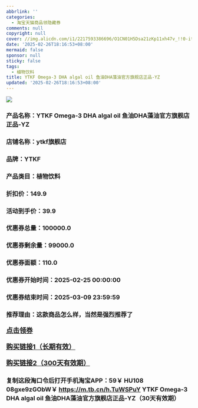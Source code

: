 ```yaml
---
abbrlink: ''
categories:
  - 淘宝天猫商品领隐藏券
comments: null
copyright: null
cover: //img.alicdn.com/i1/2217593386696/O1CN01H5Dsa21zKp11xh47v_!!0-item_pic.jpg
date: '2025-02-26T18:16:53+08:00'
mermaid: false
sponsor: null
sticky: false
tags:
  - 植物饮料
title: YTKF Omega-3 DHA algal oil 鱼油DHA藻油官方旗舰店正品-YZ
updated: '2025-02-26T18:16:53+08:00'
--- 
```


![](//img.alicdn.com/i1/2217593386696/O1CN01H5Dsa21zKp11xh47v_!!0-item_pic.jpg)

### 产品名称：YTKF Omega-3 DHA algal oil 鱼油DHA藻油官方旗舰店正品-YZ
### 店铺名称：ytkf旗舰店
### 品牌：YTKF
### 产品类目：植物饮料
### 折扣价：149.9
### 活动到手价：39.9
### 优惠券总量：100000.0
### 优惠券剩余量：99000.0
### 优惠券面额：110.0
### 优惠券开始时间：2025-02-25 00:00:00	
### 优惠券结束时间：2025-03-09 23:59:59	
### 推荐理由：这款商品怎么样，当然是强烈推荐了

<p style="font-size: 18px; font-weight: bold;">
  <a href="https://uland.taobao.com/coupon/edetail?e=LH%2B1V5Sl4uylhHvvyUNXZfh8CuWt5YH5OVuOuRD5gLJMmdsrkidbOWBzzpT26idJmzB9Sf%2B697d6UBCzr4Q9ZogiuCxKWoA03ZhL4NK93pOLk9wtU7I5Zku4fI8nV4i5RSHvQe2jOLZ9pbNCYX0I%2BPP%2BWUTgK%2F%2B0I%2BtaUgbudUxA%2B536asYsLWVfKa%2BhVnNDvDIuHXMT06ZpjmnOC4v5qZjB6TX2HR3QQ5WKStDdyeTLAJho1Tgm24y1rRo98IyIzxHHRjXbSzC3GXpSbfs48jJxnxiNZaH9QMcjUTJjga9IrMhJOfl%2BKzSYQxJoxid62wsifBCteGeyHVvYwF84GiUzVkkdwsIm&traceId=21665f9817407225954674899d132c&union_lens=lensId%3AOPT%401740722612%40212c3747_0dff_1954b27293a_780a%4001%40eyJmbG9vcklkIjo3MzM1NH0ie" target="_blank">点击领券</a>
</p>
<p style="font-size: 18px; font-weight: bold;">
  <a href="https://s.click.taobao.com/t?e=m%3D2%26s%3D0G4hXV9K%2BqZw4vFB6t2Z2ueEDrYVVa64K7Vc7tFgwiHjf2vlNIV67kyLuerTQxoG6EFRCN7EKmz3ID%2FV1RqsF4wnCJeELi4I%2FIEn%2BS1IjHAB0ghlTd7WlZVm%2FOAUUFw71qrpxiwMoCNxc1AtbZGVS25Q%2FBON8dWT3kWXCpeVsHbNEPXytV9ALoS4zvCRUrqu9Em%2BugrRZr%2Bn%2BlA8xqrZXXUkmtGVoFDNAEhJBKO6jS7v9HlWs%2FC4ZRtqiz%2BO34dzdPWu3lF46NePgysBSxHfUOXVLEPDWL24%2FufIeaShmLvWGPPZ03CRxOeLxQKL8pRx40p0y4Qh%2FqjGDmntuH4VtA%3D%3D" target="_blank">购买链接1（长期有效）</a>
</p>
<p style="font-size: 18px; font-weight: bold;">
  <a href="https://s.click.taobao.com/HIScVNs" target="_blank">购买链接2（300天有效期）</a>
</p>

### 复制这段淘口令后打开手机淘宝APP：59￥ HU108 08gxe9zGObW￥ https://m.tb.cn/h.TuWSPuY  YTKF Omega-3 DHA algal oil 鱼油DHA藻油官方旗舰店正品-YZ（30天有效期）
